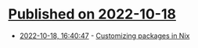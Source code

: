 # [Published on 2022-10-18](index.md)

* [2022-10-18, 16:40:47](https://lobste.rs/s/qgvgxv/customizing_packages_nix) - [Customizing packages in Nix](https://bobvanderlinden.me/customizing-packages-in-nix/)
